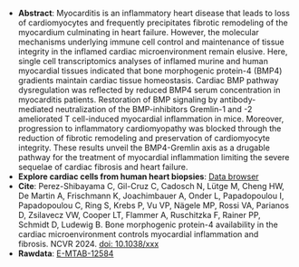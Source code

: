 * **Abstract**:
Myocarditis is an inflammatory heart disease that leads to loss of cardiomyocytes and frequently precipitates fibrotic remodeling of the myocardium culminating in heart failure. However, the molecular mechanisms underlying immune cell control and maintenance of tissue integrity in the inflamed cardiac microenvironment remain elusive. Here, single cell transcriptomics analyses of inflamed murine and human myocardial tissues indicated that bone morphogenic protein-4 (BMP4) gradients maintain cardiac tissue homeostasis. Cardiac BMP pathway dysregulation was reflected by reduced BMP4 serum concentration in myocarditis patients. Restoration of BMP signaling by antibody-mediated neutralization of the BMP-inhibitors Gremlin-1 and -2 ameliorated T cell-induced myocardial inflammation in mice. Moreover, progression to inflammatory cardiomyopathy was blocked through the reduction of fibrotic remodeling and preservation of cardiomyocyte integrity. These results unveil the BMP4-Gremlin axis as a drugable pathway for the treatment of myocardial inflammation limiting the severe sequelae of cardiac fibrosis and heart failure.
* **Explore cardiac cells from human heart biopsies**: [Data browser](http://213.167.225.152:3838/inflamMyocBrowser/humanBiop/) 
* **Cite**: Perez-Shibayama C, Gil-Cruz C, Cadosch N, Lütge M, Cheng HW, De Martin A, Frischmann K, Joachimbauer A, Onder L, Papadopoulou I, Papadopoulou C, Ring S, Krebs P, Vu VP, Nägele MP, Rossi VA, Parianos D, Zsilavecz VW, Cooper LT, Flammer A, Ruschitzka F, Rainer PP, Schmidt D, Ludewig B. Bone morphogenic protein-4 availability in the cardiac microenvironment controls myocardial inflammation and fibrosis. NCVR 2024. [doi: 10.1038/xxx](https://doi.org/10.1038/xxx)
* **Rawdata**: [E-MTAB-12584](https://www.ebi.ac.uk/arrayexpress/experiments/E-MTAB-12584/)